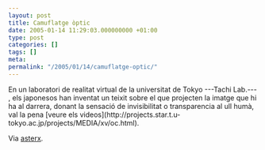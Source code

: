 ```yaml
---
layout: post
title: Camuflatge òptic
date: 2005-01-14 11:29:03.000000000 +01:00
type: post
categories: []
tags: []
meta:
permalink: "/2005/01/14/camuflatge-optic/"
---
```

<p>En un laboratori de realitat virtual de la universitat de Tokyo ---Tachi Lab.---
, els japonesos han inventat un teixit sobre el que projecten la imatge que hi ha al darrera, donant la sensació de invisibilitat o transparencia al ull humà, val la pena [veure els videos](http://projects.star.t.u-tokyo.ac.jp/projects/MEDIA/xv/oc.html).

Via [asterx](http://asterx.upc.es/node/95).

